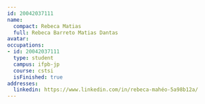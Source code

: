 ```yaml
---
id: 20042037111
name:
  compact: Rebeca Matias
  full: Rebeca Barreto Matias Dantas
avatar:
occupations:
- id: 20042037111
  type: student
  campus: ifpb-jp
  course: cstsi
  isFinished: true
addresses:
  linkedin: https://www.linkedin.com/in/rebeca-mahéo-5a98b12a/
---
```

